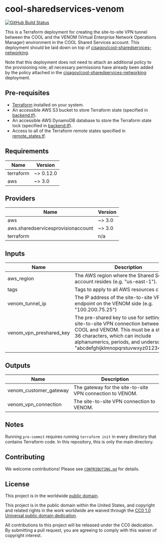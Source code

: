 # cool-sharedservices-venom #

[![GitHub Build Status](https://github.com/cisagov/cool-sharedservices-venom/workflows/build/badge.svg)](https://github.com/cisagov/cool-sharedservices-venom/actions)

This is a Terraform deployment for creating the site-to-site VPN
tunnel between the COOL and the VENOM (Virtual Enterprise
Network Operations Manager) environment in the COOL Shared
Services account.  This deployment should be laid down on top of
[cisagov/cool-sharedservices-networking](https://github.com/cisagov/cool-sharedservices-networking).

Note that this deployment does not need to attach an additional policy
to the provisioning role; all necessary permissions have already been
added by the policy attached in the
[cisagov/cool-sharedservices-networking](https://github.com/cisagov/cool-sharedservices-networking)
deployment.

## Pre-requisites ##

- [Terraform](https://www.terraform.io/) installed on your system.
- An accessible AWS S3 bucket to store Terraform state
  (specified in [backend.tf](backend.tf)).
- An accessible AWS DynamoDB database to store the Terraform state lock
  (specified in [backend.tf](backend.tf)).
- Access to all of the Terraform remote states specified in
  [remote_states.tf](remote_states.tf).

## Requirements ##

| Name | Version |
|------|---------|
| terraform | ~> 0.12.0 |
| aws | ~> 3.0 |

## Providers ##

| Name | Version |
|------|---------|
| aws | ~> 3.0 |
| aws.sharedservicesprovisionaccount | ~> 3.0 |
| terraform | n/a |

## Inputs ##

| Name | Description | Type | Default | Required |
|------|-------------|------|---------|:--------:|
| aws_region | The AWS region where the Shared Services account resides (e.g. "us-east-1"). | `string` | `us-east-1` | no |
| tags | Tags to apply to all AWS resources created. | `map(string)` | `{}` | no |
| venom_tunnel_ip | The IP address of the site-to-site VPN tunnel endpoint on the VENOM side (e.g. "100.200.75.25") | `string` | n/a | yes |
| venom_vpn_preshared_key | The pre-shared key to use for setting up the site-to-site VPN connection between the COOL and VENOM.  This must be a string of 36 characters, which can include alphanumerics, periods, and underscores (e.g. "abcdefghijklmnopqrstuvwxyz0123456789"). | `string` | n/a | yes |

## Outputs ##

| Name | Description |
|------|-------------|
| venom_customer_gateway | The gateway for the site-to-site VPN connection to VENOM. |
| venom_vpn_connection | The site-to-site VPN connection to VENOM. |

## Notes ##

Running `pre-commit` requires running `terraform init` in every
directory that contains Terraform code. In this repository, this is
only the main directory.

## Contributing ##

We welcome contributions!  Please see [`CONTRIBUTING.md`](CONTRIBUTING.md) for
details.

## License ##

This project is in the worldwide [public domain](LICENSE).

This project is in the public domain within the United States, and
copyright and related rights in the work worldwide are waived through
the [CC0 1.0 Universal public domain
dedication](https://creativecommons.org/publicdomain/zero/1.0/).

All contributions to this project will be released under the CC0
dedication. By submitting a pull request, you are agreeing to comply
with this waiver of copyright interest.

